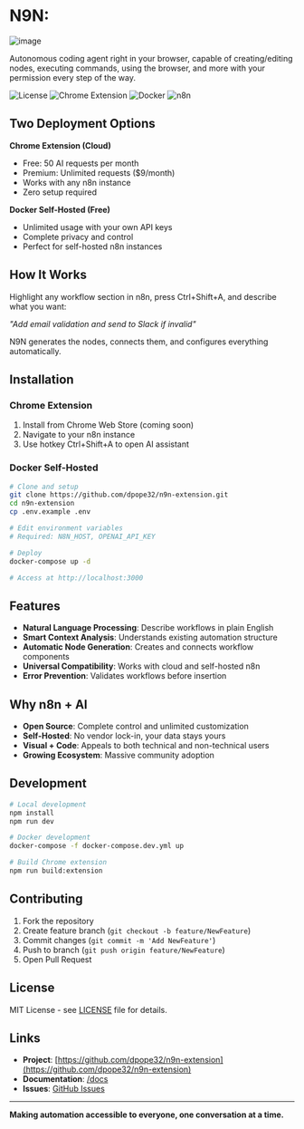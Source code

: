 # N9N: 
![image](https://github.com/user-attachments/assets/7006dbe5-2477-4623-95ee-dcf7ca4949d1)

Autonomous coding agent right in your browser, capable of creating/editing nodes, executing commands, using the browser, and more with your permission every step of the way.

![License](https://img.shields.io/badge/license-MIT-blue.svg)
![Chrome Extension](https://img.shields.io/badge/Chrome-Extension-orange)
![Docker](https://img.shields.io/badge/Docker-Self--Hosted-blue)
![n8n](https://img.shields.io/badge/n8n-Compatible-green)

## Two Deployment Options

**Chrome Extension (Cloud)**
- Free: 50 AI requests per month  
- Premium: Unlimited requests ($9/month)
- Works with any n8n instance
- Zero setup required

**Docker Self-Hosted (Free)**
- Unlimited usage with your own API keys
- Complete privacy and control
- Perfect for self-hosted n8n instances

## How It Works

Highlight any workflow section in n8n, press Ctrl+Shift+A, and describe what you want:

*"Add email validation and send to Slack if invalid"*

N9N generates the nodes, connects them, and configures everything automatically.

## Installation

### Chrome Extension
1. Install from Chrome Web Store (coming soon)
2. Navigate to your n8n instance  
3. Use hotkey Ctrl+Shift+A to open AI assistant

### Docker Self-Hosted
```bash
# Clone and setup
git clone https://github.com/dpope32/n9n-extension.git
cd n9n-extension
cp .env.example .env

# Edit environment variables
# Required: N8N_HOST, OPENAI_API_KEY

# Deploy
docker-compose up -d

# Access at http://localhost:3000
```

## Features

- **Natural Language Processing**: Describe workflows in plain English
- **Smart Context Analysis**: Understands existing automation structure  
- **Automatic Node Generation**: Creates and connects workflow components
- **Universal Compatibility**: Works with cloud and self-hosted n8n
- **Error Prevention**: Validates workflows before insertion

## Why n8n + AI

- **Open Source**: Complete control and unlimited customization
- **Self-Hosted**: No vendor lock-in, your data stays yours
- **Visual + Code**: Appeals to both technical and non-technical users
- **Growing Ecosystem**: Massive community adoption

## Development

```bash
# Local development
npm install
npm run dev

# Docker development  
docker-compose -f docker-compose.dev.yml up

# Build Chrome extension
npm run build:extension
```

## Contributing

1. Fork the repository
2. Create feature branch (`git checkout -b feature/NewFeature`)
3. Commit changes (`git commit -m 'Add NewFeature'`)
4. Push to branch (`git push origin feature/NewFeature`)
5. Open Pull Request

## License

MIT License - see [LICENSE](LICENSE) file for details.

## Links

- **Project**: [https://github.com/dpope32/n9n-extension](https://github.com/dpope32/n9n-extension)
- **Documentation**: [/docs](/docs)
- **Issues**: [GitHub Issues](https://github.com/dpope32/n9n-extension/issues)

---

**Making automation accessible to everyone, one conversation at a time.**
